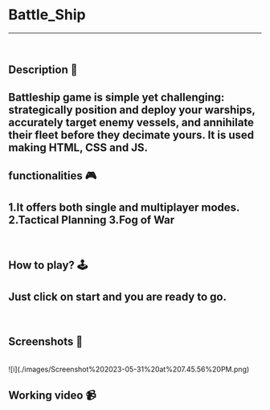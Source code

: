 # **Battle_Ship** 

---

<br>

## **Description 📃**
Battleship game is simple yet challenging: strategically position and deploy your warships, accurately target enemy vessels, and annihilate their fleet before they decimate yours. It is used making HTML, CSS and JS.
- 

## **functionalities 🎮**
1.It offers both single and multiplayer modes.
2.Tactical Planning
3.Fog of War
- 
<br>

## **How to play? 🕹️**
<!-- add the steps how to play games -->
Just click on start and you are ready to go.
- 

<br>

## **Screenshots 📸**

<br>
<!-- add your screenshots like this -->
![i](./images/Screenshot%202023-05-31%20at%207.45.56%20PM.png)

<br>

## **Working video 📹**
<!-- add your working video over here -->